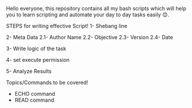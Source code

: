Hello everyone, this repository contains all my bash scripts which will help you to learn scripting and automate your day to day tasks easily 😊.

STEPS for writing effective Script!
1- Shebang line

2- Meta Data
   2.1- Author Name
   2.2- Objective
   2.3- Version
   2.4- Date

3- Write logic of the task

4- set execute permission

5- Analyze Results

Topics/Commands to be covered!
- ECHO command
- READ command


